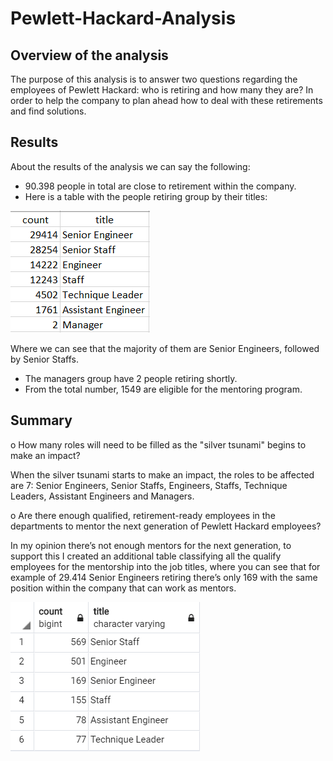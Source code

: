 # Pewlett-Hackard-Analysis

## Overview of the analysis

The purpose of this analysis is to answer two questions regarding the employees of Pewlett Hackard: who is retiring and how many they are? In order to help the company to plan ahead how to deal with these retirements and find solutions.

## Results

About the results of the analysis we can say the following:
-	90.398 people in total are close to retirement within the company.
-	Here is a table with the people retiring group by their titles:

![](images/retiring_titles.PNG)
 
 
 
Where we can see that the majority of them are Senior Engineers, followed by Senior Staffs.
-	The managers group have 2 people retiring shortly. 
-	From the total number, 1549 are eligible for the mentoring program.

## Summary

o	How many roles will need to be filled as the "silver tsunami" begins to make an impact?

When the silver tsunami starts to make an impact, the roles to be affected are 7: Senior Engineers, Senior Staffs, Engineers, Staffs, Technique Leaders, Assistant Engineers and Managers.

o	Are there enough qualified, retirement-ready employees in the departments to mentor the next generation of Pewlett Hackard employees?

In my opinion there’s not enough mentors for the next generation, to support this I created an additional table classifying all the qualify employees for the mentorship into the job titles, where you can see that for example of 29.414 Senior Engineers retiring there’s only 169 with the same position within the company that can work as mentors.

![](images/mentorship_titles.PNG)

